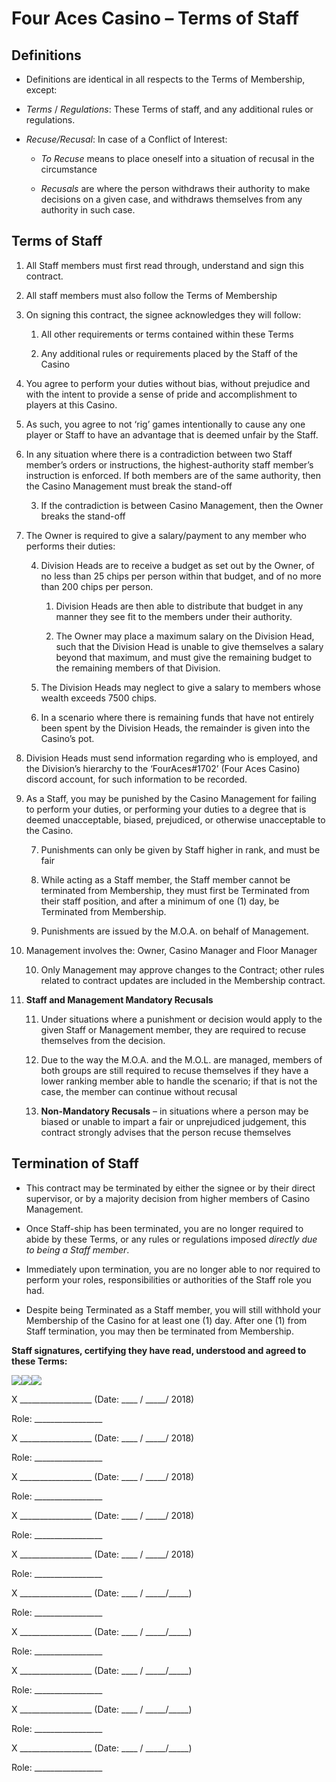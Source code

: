 # Four Aces Casino – Terms of Staff

## Definitions

  - Definitions are identical in all respects to the Terms of
    Membership, except:

  - *Terms* / *Regulations*: These Terms of staff, and any additional
    rules or regulations.

  - *Recuse/Recusal*: In case of a Conflict of Interest:
    
      - *To Recuse* means to place oneself into a situation of recusal
        in the circumstance
    
      - *Recusals* are where the person withdraws their authority to
        make decisions on a given case, and withdraws themselves from
        any authority in such case.

## Terms of Staff

1.  All Staff members must first read through, understand and sign this
    contract.

2.  All staff members must also follow the Terms of Membership

3.  On signing this contract, the signee acknowledges they will follow:
    
    1.  All other requirements or terms contained within these Terms
    
    2.  Any additional rules or requirements placed by the Staff of the
        Casino

4.  You agree to perform your duties without bias, without prejudice and
    with the intent to provide a sense of pride and accomplishment to
    players at this Casino.

5.  As such, you agree to not ‘rig’ games intentionally to cause any one
    player or Staff to have an advantage that is deemed unfair by the
    Staff.

6.  In any situation where there is a contradiction between two Staff
    member’s orders or instructions, the highest-authority staff
    member’s instruction is enforced. If both members are of the same
    authority, then the Casino Management must break the stand-off
    
    3.  If the contradiction is between Casino Management, then the
        Owner breaks the stand-off

7.  The Owner is required to give a salary/payment to any member who
    performs their duties:
    
    4.  Division Heads are to receive a budget as set out by the Owner,
        of no less than 25 chips per person within that budget, and of
        no more than 200 chips per person.
        
        1.  Division Heads are then able to distribute that budget in
            any manner they see fit to the members under their
            authority.
        
        2.  The Owner may place a maximum salary on the Division Head,
            such that the Division Head is unable to give themselves a
            salary beyond that maximum, and must give the remaining
            budget to the remaining members of that Division.
    
    5.  The Division Heads may neglect to give a salary to members whose
        wealth exceeds 7500 chips.
    
    6.  In a scenario where there is remaining funds that have not
        entirely been spent by the Division Heads, the remainder is
        given into the Casino’s pot.

8.  Division Heads must send information regarding who is employed, and
    the Division’s hierarchy to the ‘FourAces\#1702’ (Four Aces Casino)
    discord account, for such information to be recorded.

9.  As a Staff, you may be punished by the Casino Management for failing
    to perform your duties, or performing your duties to a degree that
    is deemed unacceptable, biased, prejudiced, or otherwise
    unacceptable to the Casino.
    
    7.  Punishments can only be given by Staff higher in rank, and must
        be fair
    
    8.  While acting as a Staff member, the Staff member cannot be
        terminated from Membership, they must first be Terminated from
        their staff position, and after a minimum of one (1) day, be
        Terminated from Membership.
    
    9.  Punishments are issued by the M.O.A. on behalf of Management.

10. Management involves the: Owner, Casino Manager and Floor Manager
    
    10. Only Management may approve changes to the Contract; other rules
        related to contract updates are included in the Membership
        contract.

11. **Staff and Management Mandatory Recusals**
    
    11. Under situations where a punishment or decision would apply to
        the given Staff or Management member, they are required to
        recuse themselves from the decision.
    
    12. Due to the way the M.O.A. and the M.O.L. are managed, members of
        both groups are still required to recuse themselves if they have
        a lower ranking member able to handle the scenario; if that is
        not the case, the member can continue without recusal
    
    13. **Non-Mandatory Recusals** – in situations where a person may be
        biased or unable to impart a fair or unprejudiced judgement,
        this contract strongly advises that the person recuse themselves

## Termination of Staff

  - This contract may be terminated by either the signee or by their
    direct supervisor, or by a majority decision from higher members of
    Casino Management.

  - Once Staff-ship has been terminated, you are no longer required to
    abide by these Terms, or any rules or regulations imposed *directly
    due to being a Staff member*.

  - Immediately upon termination, you are no longer able to nor required
    to perform your roles, responsibilities or authorities of the Staff
    role you had.

  - Despite being Terminated as a Staff member, you will still withhold
    your Membership of the Casino for at least one (1) day. After one
    (1) from Staff termination, you may then be terminated from
    Membership.

**<span class="underline">Staff signatures, certifying they have read,
understood and agreed to these Terms:</span>**

![](media/image1.emf)![](media/image2.emf)![](media/image3.emf)

<span class="underline">X \_\_\_\_\_\_\_\_\_\_\_\_\_\_\_\_\_\_</span>
(Date: <span class="underline">\_\_\_\_ / \_\_\_\_\_/ 2018</span>)

Role: \_\_\_\_\_\_\_\_\_\_\_\_\_\_\_\_\_

<span class="underline">X \_\_\_\_\_\_\_\_\_\_\_\_\_\_\_\_\_\_</span>
(Date: <span class="underline">\_\_\_\_ / \_\_\_\_\_/ 2018</span>)

Role: \_\_\_\_\_\_\_\_\_\_\_\_\_\_\_\_\_

<span class="underline"> X \_\_\_\_\_\_\_\_\_\_\_\_\_\_\_\_\_\_</span>
(Date: <span class="underline">\_\_\_\_ / \_\_\_\_\_/ 2018</span>)

Role: \_\_\_\_\_\_\_\_\_\_\_\_\_\_\_\_\_

<span class="underline">X \_\_\_\_\_\_\_\_\_\_\_\_\_\_\_\_\_\_</span>
(Date: <span class="underline">\_\_\_\_ / \_\_\_\_\_/ 2018</span>)

Role: \_\_\_\_\_\_\_\_\_\_\_\_\_\_\_\_\_

<span class="underline">X \_\_\_\_\_\_\_\_\_\_\_\_\_\_\_\_\_\_</span>
(Date: <span class="underline">\_\_\_\_ / \_\_\_\_\_/ 2018</span>)

Role: \_\_\_\_\_\_\_\_\_\_\_\_\_\_\_\_\_

<span class="underline">X \_\_\_\_\_\_\_\_\_\_\_\_\_\_\_\_\_\_</span>
(Date: <span class="underline">\_\_\_\_ / \_\_\_\_\_/\_\_\_\_\_</span>)

Role: \_\_\_\_\_\_\_\_\_\_\_\_\_\_\_\_\_

<span class="underline">X \_\_\_\_\_\_\_\_\_\_\_\_\_\_\_\_\_\_</span>
(Date: <span class="underline">\_\_\_\_ / \_\_\_\_\_/\_\_\_\_\_</span>)

Role: \_\_\_\_\_\_\_\_\_\_\_\_\_\_\_\_\_

<span class="underline">X \_\_\_\_\_\_\_\_\_\_\_\_\_\_\_\_\_\_</span>
(Date: <span class="underline">\_\_\_\_ / \_\_\_\_\_/\_\_\_\_\_</span>)

Role: \_\_\_\_\_\_\_\_\_\_\_\_\_\_\_\_\_

<span class="underline">X \_\_\_\_\_\_\_\_\_\_\_\_\_\_\_\_\_\_</span>
(Date: <span class="underline">\_\_\_\_ / \_\_\_\_\_/\_\_\_\_\_</span>)

Role: \_\_\_\_\_\_\_\_\_\_\_\_\_\_\_\_\_

<span class="underline">X \_\_\_\_\_\_\_\_\_\_\_\_\_\_\_\_\_\_</span>
(Date: <span class="underline">\_\_\_\_ / \_\_\_\_\_/\_\_\_\_\_</span>)

Role: \_\_\_\_\_\_\_\_\_\_\_\_\_\_\_\_\_
